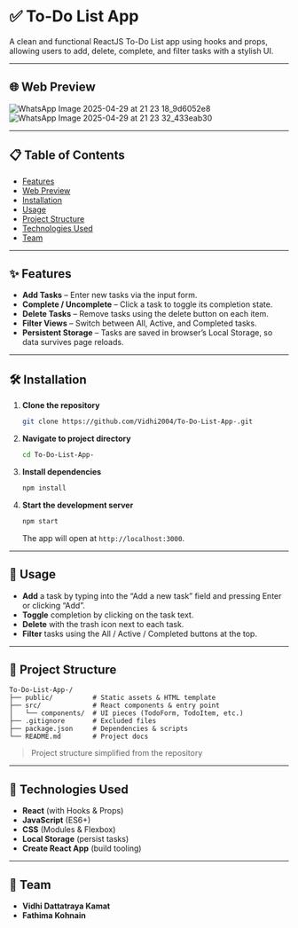 
# ✅ To-Do List App

A clean and functional ReactJS To-Do List app using hooks and props, allowing users to add, delete, complete, and filter tasks with a stylish UI.

---

## 🌐 Web Preview

![WhatsApp Image 2025-04-29 at 21 23 18_9d6052e8](https://github.com/user-attachments/assets/0948928d-6444-49c8-99d3-31a709a6867e)
![WhatsApp Image 2025-04-29 at 21 23 32_433eab30](https://github.com/user-attachments/assets/425d9927-53e6-4de0-8d1a-8b905b6bb6ce)


---

## 📋 Table of Contents

- [Features](#features)  
- [Web Preview](#web-preview)  
- [Installation](#installation)  
- [Usage](#usage)  
- [Project Structure](#project-structure)  
- [Technologies Used](#technologies-used)  
- [Team](#team)  

---

## ✨ Features

- **Add Tasks** – Enter new tasks via the input form.  
- **Complete / Uncomplete** – Click a task to toggle its completion state.  
- **Delete Tasks** – Remove tasks using the delete button on each item.  
- **Filter Views** – Switch between All, Active, and Completed tasks.  
- **Persistent Storage** – Tasks are saved in browser’s Local Storage, so data survives page reloads.

---

## 🛠 Installation

1. **Clone the repository**  
   ```bash
   git clone https://github.com/Vidhi2004/To-Do-List-App-.git
   ```
2. **Navigate to project directory**  
   ```bash
   cd To-Do-List-App-
   ```
3. **Install dependencies**  
   ```bash
   npm install
   ```
4. **Start the development server**  
   ```bash
   npm start
   ```  
   The app will open at `http://localhost:3000`.

---

## 🚀 Usage

- **Add** a task by typing into the “Add a new task” field and pressing Enter or clicking “Add”.  
- **Toggle** completion by clicking on the task text.  
- **Delete** with the trash icon next to each task.  
- **Filter** tasks using the All / Active / Completed buttons at the top.

---

## 📂 Project Structure

```
To-Do-List-App-/
├── public/          # Static assets & HTML template
├── src/             # React components & entry point
│   └── components/  # UI pieces (TodoForm, TodoItem, etc.)
├── .gitignore       # Excluded files
├── package.json     # Dependencies & scripts
└── README.md        # Project docs
```
> Project structure simplified from the repository 

---

## 🧰 Technologies Used

- **React** (with Hooks & Props)  
- **JavaScript** (ES6+)  
- **CSS** (Modules & Flexbox)  
- **Local Storage** (persist tasks)  
- **Create React App** (build tooling)

---

## 👥 Team

- **Vidhi Dattatraya Kamat**  
- **Fathima Kohnain**
```
